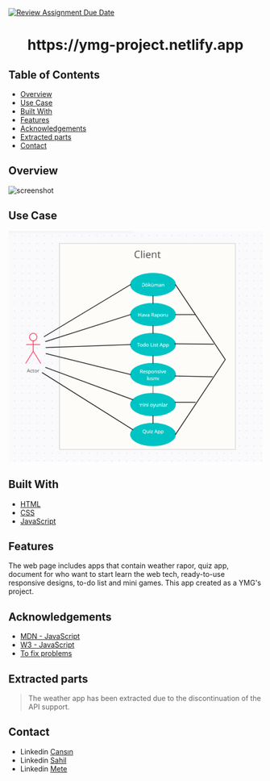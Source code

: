 [![Review Assignment Due Date](https://classroom.github.com/assets/deadline-readme-button-24ddc0f5d75046c5622901739e7c5dd533143b0c8e959d652212380cedb1ea36.svg)](https://classroom.github.com/a/QA5O9x4M)
<h1 align="center">https://ymg-project.netlify.app</h1>

## Table of Contents
- [Overview](#overview)
- [Use Case](#use-case)
- [Built With](#built-with)
- [Features](#features)
- [Acknowledgements](#acknowledgements)
- [Extracted parts](#contact)
- [Contact](#contact)



## Overview
![screenshot](images/overview2.png)

## Use Case
![screenshot](images/UML.png)

## Built With
- [HTML](https://www.w3schools.com/html/default.asp)
- [CSS](https://www.w3schools.com/css/default.asp)
- [JavaScript](https://developer.mozilla.org/en-US/docs/Web/JavaScript)

## Features
The web page includes apps that contain weather rapor, quiz app, document for who want to start learn the web tech, ready-to-use responsive designs, to-do list and mini games. This app created as a YMG's project.

## Acknowledgements
<!-- This section should list any articles or add-ons/plugins that helps you to complete the project. This is optional but it will help you in the future. For exmpale -->
- [MDN - JavaScript](https://developer.mozilla.org/en-US/docs/Learn/JavaScript)
- [W3 - JavaScript](https://www.w3schools.com/js/js_htmldom.asp)
- [To fix problems](https://stackoverflow.com)

## Extracted parts
> The weather app has been extracted due to the discontinuation of the API support.

## Contact
- Linkedin [Cansın](https://www.linkedin.com/in/cansın-lale-64a098130/)
- Linkedin [Sahil](https://www.linkedin.com/in/sahil-baylarli-a81a281ab/)
- Linkedin [Mete](https://www.linkedin.com/in/metehan-akbulut-323003272/)